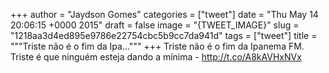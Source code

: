 
+++
author = "Jaydson Gomes"
categories = ["tweet"]
date = "Thu May 14 20:06:15 +0000 2015"
draft = false
image = "{TWEET_IMAGE}"
slug = "1218aa3d4ed895e9786e22754cbc5b9cc7da941d"
tags = ["tweet"]
title = """Triste não é o fim da Ipa..."""
+++
Triste não é o fim da Ipanema FM. Triste é que ninguém esteja dando a mínima - http://t.co/A8kAVHxNVx
